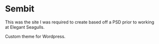 # Sembit
This was the site I was required to create based off a PSD prior to working at Elegant Seagulls.

Custom theme for Wordpress.

